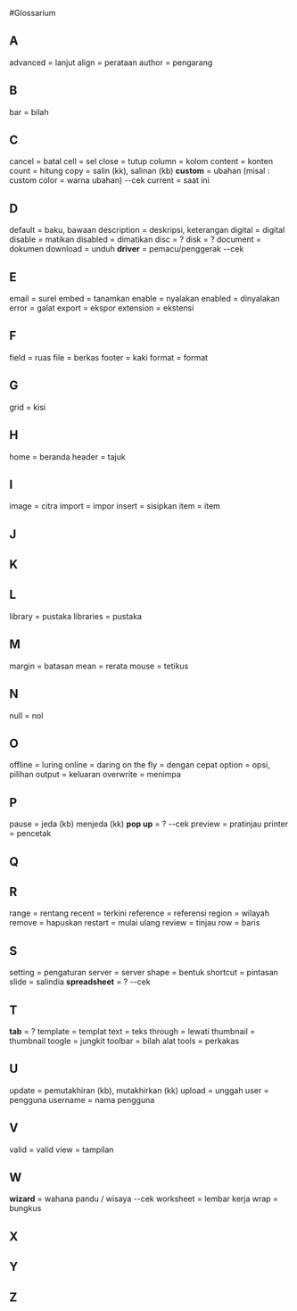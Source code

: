#Glossarium

## A
advanced = lanjut
align = perataan
author = pengarang

## B
bar = bilah

## C
cancel = batal
cell = sel
close = tutup
column = kolom
content = konten
count = hitung
copy = salin (kk), salinan (kb)
**custom** = ubahan (misal : custom color = warna ubahan) --cek
current = saat ini

## D
default = baku, bawaan
description = deskripsi, keterangan
digital = digital
disable = matikan
disabled = dimatikan
disc = ?
disk = ?
document = dokumen
download = unduh
**driver** = pemacu/penggerak --cek

## E
email = surel
embed = tanamkan
enable = nyalakan
enabled = dinyalakan
error = galat
export = ekspor
extension = ekstensi

## F
field = ruas
file = berkas
footer = kaki
format = format

## G
grid = kisi

## H
home = beranda
header = tajuk

## I
image = citra
import = impor
insert = sisipkan
item = item

## J


## K


## L
library = pustaka
libraries = pustaka

## M
margin = batasan
mean = rerata
mouse = tetikus

## N
null = nol


## O
offline = luring
online = daring
on the fly = dengan cepat
option = opsi, pilihan
output = keluaran
overwrite = menimpa

## P
pause = jeda (kb) menjeda (kk)
**pop up** = ? --cek
preview = pratinjau
printer = pencetak

## Q


## R
range = rentang
recent = terkini
reference = referensi
region = wilayah
remove = hapuskan
restart = mulai ulang
review = tinjau
row = baris

## S
setting = pengaturan
server = server
shape = bentuk
shortcut = pintasan
slide = salindia
**spreadsheet** = ? --cek

## T
**tab** = ?
template = templat
text = teks
through = lewati
thumbnail = thumbnail
toogle = jungkit
toolbar = bilah alat
tools = perkakas

## U
update = pemutakhiran (kb), mutakhirkan (kk)
upload = unggah
user = pengguna
username = nama pengguna

## V
valid = valid
view = tampilan

## W
**wizard** = wahana pandu / wisaya --cek
worksheet = lembar kerja
wrap = bungkus

## X


## Y


## Z
